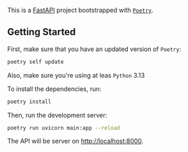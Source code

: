 This is a [FastAPI](https://fastapi.tiangolo.com/) project bootstrapped with [`Poetry`](https://python-poetry.org/).

## Getting Started

First, make sure that you have an updated version of `Poetry`:

```bash
poetry self update
```

Also, make sure you're using at leas `Python` 3.13

To install the dependencies, run:

```bash
poetry install
```

Then, run the development server:

```bash
poetry run uvicorn main:app --reload
```

The API will be server on [http://localhost:8000](http://localhost:8000).
